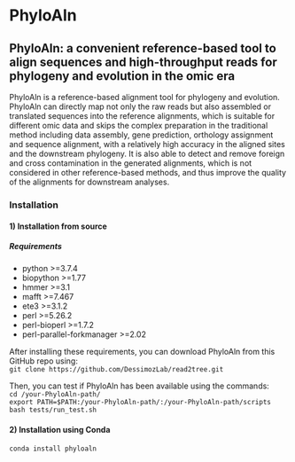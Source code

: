# PhyloAln
## PhyloAln: a convenient reference-based tool to align sequences and high-throughput reads for phylogeny and evolution in the omic era

PhyloAln is a reference-based alignment tool for phylogeny and evolution. PhyloAln can directly map not only the raw reads but also assembled or translated sequences into the reference alignments, which is suitable for different omic data and skips the complex preparation in the traditional method including data assembly, gene prediction, orthology assignment and sequence alignment, with a relatively high accuracy in the aligned sites and the downstream phylogeny. It is also able to detect and remove foreign and cross contamination in the generated alignments, which is not considered in other reference-based methods, and thus improve the quality of the alignments for downstream analyses.

### Installation

#### 1) Installation from source
##### Requirements
- python >=3.7.4
- biopython >=1.77
- hmmer >=3.1
- mafft >=7.467
- ete3 >=3.1.2
- perl >=5.26.2
- perl-bioperl >=1.7.2
- perl-parallel-forkmanager >=2.02

After installing these requirements, you can download PhyloAln from this GitHub repo using:  
`git clone https://github.com/DessimozLab/read2tree.git`

Then, you can test if PhyloAln has been available using the commands:  
`cd /your-PhyloAln-path/`  
`export PATH=$PATH:/your-PhyloAln-path/:/your-PhyloAln-path/scripts`  
`bash tests/run_test.sh`

#### 2) Installation using Conda
`conda install phyloaln`
